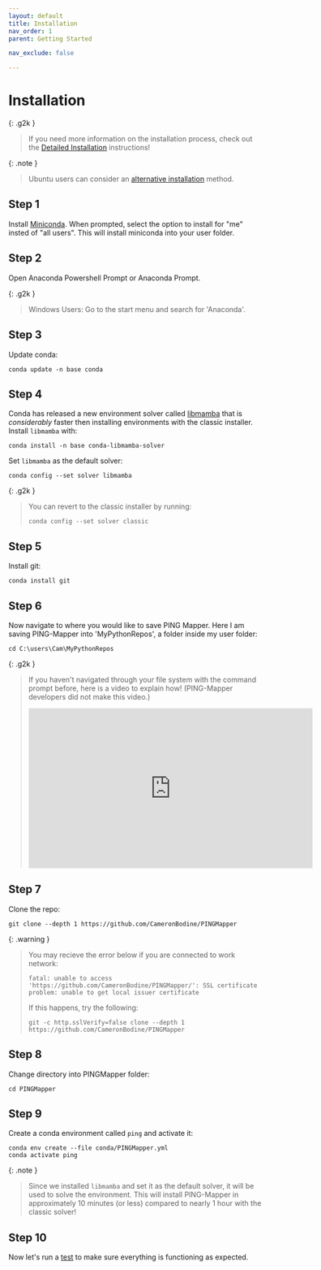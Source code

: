 ```yaml
---
layout: default
title: Installation
nav_order: 1
parent: Getting Started

nav_exclude: false

---
```


# Installation

{: .g2k }
> If you need more information on the installation process, check out the [Detailed Installation](./InstallationDetailed.md) instructions!

{: .note }
> Ubuntu users can consider an [alternative installation](https://github.com/CameronBodine/PINGMapper/tree/main/ubuntu) method.

## Step 1
Install [Miniconda](https://docs.conda.io/en/latest/miniconda.html). When prompted, select the option to install for "me" insted of "all users". This will install miniconda into your user folder. 

## Step 2
Open Anaconda Powershell Prompt or Anaconda Prompt.

{: .g2k }
> Windows Users: Go to the start menu and search for 'Anaconda'.

## Step 3
Update conda:
```
conda update -n base conda
```

## Step 4
Conda has released a new environment solver called [libmamba](https://www.anaconda.com/blog/a-faster-conda-for-a-growing-community) that is _considerably_ faster then installing environments with the classic installer. Install `libmamba` with:
```
conda install -n base conda-libmamba-solver
```

Set `libmamba` as the default solver:
```
conda config --set solver libmamba
```

{: .g2k }
> You can revert to the classic installer by running:
> ```
> conda config --set solver classic
> ```


## Step 5
Install git:
```
conda install git
```

## Step 6
Now navigate to where you would like to save PING Mapper. Here I am saving PING-Mapper into 'MyPythonRepos', a folder inside my user folder:
```
cd C:\users\Cam\MyPythonRepos
```

{: .g2k }
> If you haven't navigated through your file system with the command prompt before, here is a video to explain how! (PING-Mapper developers did not make this video.)
> <iframe width="560" height="315" src="https://www.youtube.com/embed/9zMWXD-xoxc" title="YouTube video player" frameborder="0" allow="accelerometer; autoplay; clipboard-write; encrypted-media; gyroscope; picture-in-picture; web-share" allowfullscreen></iframe>

## Step 7
Clone the repo:
```
git clone --depth 1 https://github.com/CameronBodine/PINGMapper
```

{: .warning }
> You may recieve the error below if you are connected to work network:
>```
>fatal: unable to access 'https://github.com/CameronBodine/PINGMapper/': SSL certificate problem: unable to get local issuer certificate
>```
>If this happens, try the following:
>```
>git -c http.sslVerify=false clone --depth 1 https://github.com/CameronBodine/PINGMapper
>```


## Step 8
Change directory into PINGMapper folder:
```
cd PINGMapper
```

## Step 9
Create a conda environment called `ping` and activate it:
```
conda env create --file conda/PINGMapper.yml
conda activate ping
```

{: .note }
> Since we installed `libmamba` and set it as the default solver, it will be used to solve the environment. This will install PING-Mapper in approximately 10 minutes (or less) compared to nearly 1 hour with the classic solver!

## Step 10
Now let's run a [test](./Testing.md) to make sure everything is functioning as expected.
